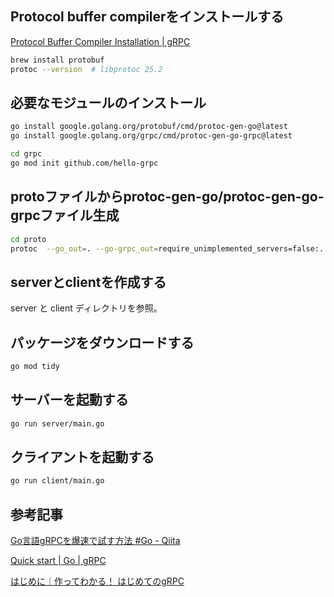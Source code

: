 
## Protocol buffer compilerをインストールする

[Protocol Buffer Compiler Installation | gRPC](https://grpc.io/docs/protoc-installation/)

```bash
brew install protobuf
protoc --version  # libprotoc 25.2
```

## 必要なモジュールのインストール

```bash
go install google.golang.org/protobuf/cmd/protoc-gen-go@latest
go install google.golang.org/grpc/cmd/protoc-gen-go-grpc@latest
```

```bash
cd grpc
go mod init github.com/hello-grpc
```

## protoファイルからprotoc-gen-go/protoc-gen-go-grpcファイル生成

```bash
cd proto
protoc  --go_out=. --go-grpc_out=require_unimplemented_servers=false:. hello-grpc.proto
```

## serverとclientを作成する

server と client ディレクトリを参照。

## パッケージをダウンロードする

```bash
go mod tidy
```

## サーバーを起動する

```bash
go run server/main.go
```

## クライアントを起動する

```bash
go run client/main.go
```

## 参考記事

[Go言語gRPCを爆速で試す方法 #Go - Qiita](https://qiita.com/totoaoao/items/6bf533b6d2164b74ac09)

[Quick start | Go | gRPC](https://grpc.io/docs/languages/go/quickstart/)

[はじめに｜作ってわかる！ はじめてのgRPC](https://zenn.dev/hsaki/books/golang-grpc-starting/viewer/intro)